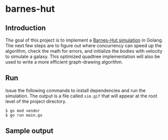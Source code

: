 # barnes-hut
## Introduction
The goal of this project is to implement a [Barnes-Hut simulation](https://en.wikipedia.org/wiki/Barnes%E2%80%93Hut_simulation) in Golang. The next few steps are to figure out where concurrency can speed up the algorithm, check the math for errors, and initialize the bodies with velocity to simulate a galaxy. This optimized quadtree implementation will also be used to write a more efficient graph-drawing algorithm.

## Run
Issue the following commands to install dependencies and run the simulation. The output is a file called `sim.gif` that will appear at the root level of the project directory.
```
$ go mod vendor
$ go run main.go
```

## Sample output
